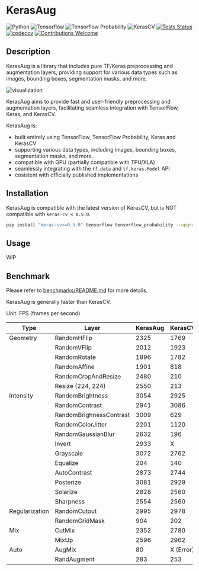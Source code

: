 # KerasAug

![Python](https://img.shields.io/badge/python-v3.8.0+-success.svg)
![Tensorflow](https://img.shields.io/badge/tensorflow-v2.12.0+-success.svg)
![Tensorflow Probability](https://img.shields.io/badge/tensorflow_probability-v0.19.0+-success.svg)
![KerasCV](https://img.shields.io/badge/keras_cv-v0.4.3+-success.svg)
[![Tests Status](https://github.com/james77777778/keras-aug/actions/workflows/actions.yml/badge.svg?branch=main)](https://github.com/james77777778/keras-aug/actions?query=branch%3Amain)
[![codecov](https://codecov.io/gh/james77777778/keras-aug/branch/main/graph/badge.svg?token=81ELI3VH7H)](https://codecov.io/gh/james77777778/keras-aug)
[![Contributions Welcome](https://img.shields.io/badge/contributions-welcome-brightgreen.svg?style=flat)](https://github.com/james77777778/keras-aug/issues)

## Description

KerasAug is a library that includes pure TF/Keras preprocessing and augmentation layers, providing support for various data types such as images, bounding boxes, segmentation masks, and more.

![visualization](https://user-images.githubusercontent.com/20734616/237416247-417f2870-1e0d-45d6-abda-e384a82118df.gif)

KerasAug aims to provide fast and user-friendly preprocessing and augmentation layers, facilitating seamless integration with TensorFlow, Keras, and KerasCV.

KerasAug is:

- built entirely using TensorFlow, TensorFlow Probability, Keras and KerasCV
- supporting various data types, including images, bounding boxes, segmentation masks, and more.
- compatible with GPU (partially compatible with TPU/XLA)
- seamlessly integrating with the `tf.data` and `tf.keras.Model` API
- cosistent with officially published implementations

## Installation

KerasAug is compatible with the latest version of KerasCV, but is NOT compatible with `keras-cv < 0.5.0`.

```bash
pip install "keras-cv>=0.5.0" tensorflow tensorflow_probability --upgrade
```

## Usage

WIP

## Benchmark

Please refer to [benchmarks/README.md](benchmarks/README.md) for more details.

KerasAug is generally faster than KerasCV.

Unit: FPS (frames per second)

| Type           | Layer                   | KerasAug | KerasCV   |
|----------------|-------------------------|----------|-----------|
| Geometry       | RandomHFlip             | 2325     | 1769      |
|                | RandomVFlip             | 2012     | 1923      |
|                | RandomRotate            | 1896     | 1782      |
|                | RandomAffine            | 1901     | 818       |
|                | RandomCropAndResize     | 2480     | 210       |
|                | Resize (224, 224)       | 2550     | 213       |
| Intensity      | RandomBrightness        | 3054     | 2925      |
|                | RandomContrast          | 2941     | 3086      |
|                | RandomBrighnessContrast | 3009     | 629       |
|                | RandomColorJitter       | 2201     | 1120      |
|                | RandomGaussianBlur      | 2632     | 196       |
|                | Invert                  | 2933     | X         |
|                | Grayscale               | 3072     | 2762      |
|                | Equalize                | 204      | 140       |
|                | AutoContrast            | 2873     | 2744      |
|                | Posterize               | 3081     | 2929      |
|                | Solarize                | 2828     | 2560      |
|                | Sharpness               | 2554     | 2560      |
| Regularization | RandomCutout            | 2995     | 2978      |
|                | RandomGridMask          | 904      | 202       |
| Mix            | CutMix                  | 2352     | 2780      |
|                | MixUp                   | 2596     | 2962      |
| Auto           | AugMix                  | 80       | X (Error) |
|                | RandAugment             | 283      | 253       |
